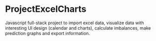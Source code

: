 # ProjectExcelCharts
Javascript full-stack project to import excel data, visualize data with interesting UI design (calendar and charts), calculate imbalances, make prediction graphs and export information.
